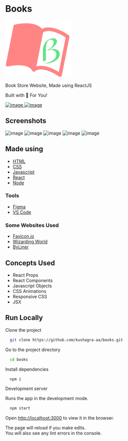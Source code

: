 # Books

![Books](/src/assets/logo.png)

Book Store Website, Made using ReactJS

Built with 🤍 For You!

<a target="_blank" href="https://kushagra-aa.github.io/books/">![image](https://user-images.githubusercontent.com/68841296/144818957-9ceb1365-79a9-488e-938a-db50c62b406c.png)
  </a>
  <a target="_blank" href="https://www.behance.net/gallery/132383397/Books">![image](https://user-images.githubusercontent.com/68841296/144819037-a66b2ab3-b47a-4c05-ab97-0b00636aba4d.png)
</a>

## Screenshots
![image](https://user-images.githubusercontent.com/68841296/144818418-967bb07a-5e4e-47a6-abaa-8421a11c895c.png)
![image](https://user-images.githubusercontent.com/68841296/144818505-2207be39-802a-496e-9b5c-67b86111c1fb.png)
![image](https://user-images.githubusercontent.com/68841296/144818743-7a74b6ad-66d3-44b2-a74c-0368cf95c79c.png)
![image](https://user-images.githubusercontent.com/68841296/144818851-d76ca3c7-60b4-4603-8f9d-bc8335ac7e2c.png)
![image](https://user-images.githubusercontent.com/68841296/144818883-30adb69f-a67b-49b8-bcfc-1b25062c0a19.png)

## Made using

- [HTML](https://www.w3schools.com/html/)
- [CSS](https://www.w3schools.com/css/default.asp)
- [Javascript](https://www.w3schools.com/js/default.asp)
- [React](https://reactjs.org/)
- [Node](https://nodejs.org/en/)

### Tools

- [Figma](https://www.figma.com/)
- [VS Code](https://code.visualstudio.com/)

### Some Websites Used

- [Favicon.io](https://favicon.io/)
- [Wizarding World](https://wizardingworld.com/)
- [ByLiner](https://byliner.com/)

## Concepts Used

- React Props
- React Components
- Javascript Objects
- CSS Animations
- Responsive CSS
- JSX

## Run Locally

Clone the project

```bash
  git clone https://github.com/kushagra-aa/books.git
```

Go to the project directory

```bash
  cd books
```

Install dependencies

```bash
  npm i
```

Development server

Runs the app in the development mode.

```bash
  npm start
```

Open [http://localhost:3000](http://localhost:3000) to view it in the browser.

The page will reload if you make edits.\
You will also see any lint errors in the console.
